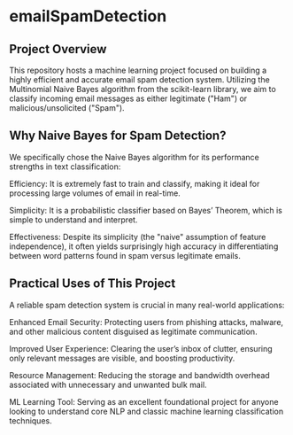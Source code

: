 # emailSpamDetection

## Project Overview


This repository hosts a machine learning project focused on building a highly efficient and accurate email spam detection system. Utilizing the Multinomial Naive Bayes algorithm from the scikit-learn library, we aim to classify incoming email messages as either legitimate ("Ham") or malicious/unsolicited ("Spam").

## Why Naive Bayes for Spam Detection?


We specifically chose the Naive Bayes algorithm for its performance strengths in text classification:

Efficiency: It is extremely fast to train and classify, making it ideal for processing large volumes of email in real-time.

Simplicity: It is a probabilistic classifier based on Bayes’ Theorem, which is simple to understand and interpret.

Effectiveness: Despite its simplicity (the "naive" assumption of feature independence), it often yields surprisingly high accuracy in differentiating between word patterns found in spam versus legitimate emails.

## Practical Uses of This Project


A reliable spam detection system is crucial in many real-world applications:

Enhanced Email Security: Protecting users from phishing attacks, malware, and other malicious content disguised as legitimate communication.

Improved User Experience: Clearing the user’s inbox of clutter, ensuring only relevant messages are visible, and boosting productivity.

Resource Management: Reducing the storage and bandwidth overhead associated with unnecessary and unwanted bulk mail.

ML Learning Tool: Serving as an excellent foundational project for anyone looking to understand core NLP and classic machine learning classification techniques.
